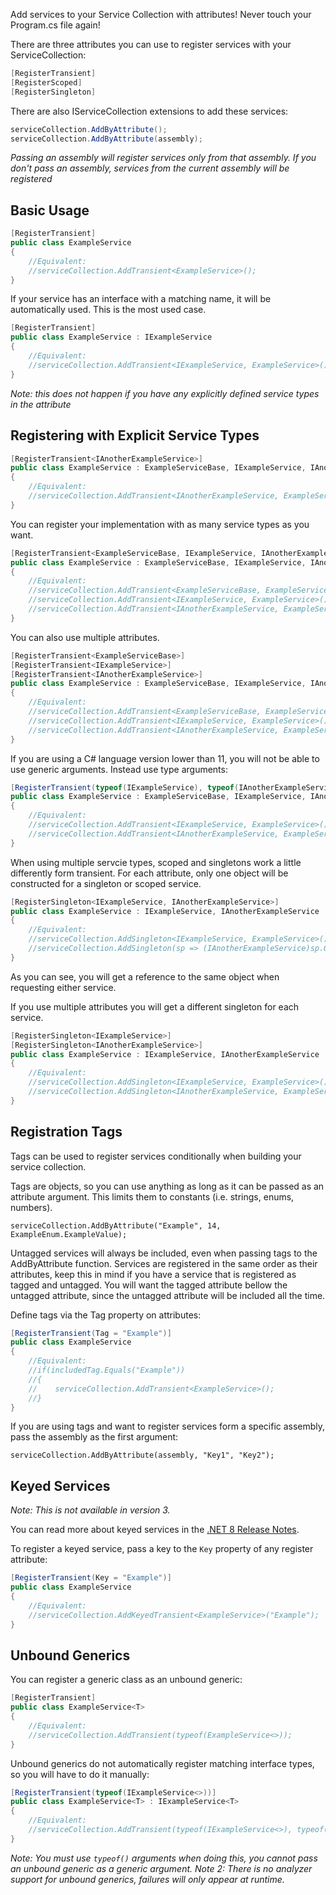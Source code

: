 Add services to your Service Collection with attributes! Never touch your Program.cs file again!

There are three attributes you can use to register services with your ServiceCollection:
```c#
[RegisterTransient]
[RegisterScoped]
[RegisterSingleton]
```

There are also IServiceCollection extensions to add these services:
```c#
serviceCollection.AddByAttribute();
serviceCollection.AddByAttribute(assembly);
```
*Passing an assembly will register services only from that assembly. If you don't pass an assembly, services from the current assembly will be registered*

## Basic Usage

```c#
[RegisterTransient]
public class ExampleService
{
    //Equivalent:
    //serviceCollection.AddTransient<ExampleService>();
}
```

If your service has an interface with a matching name, it will be automatically used.
This is the most used case. 
```c#
[RegisterTransient]
public class ExampleService : IExampleService
{
    //Equivalent:
    //serviceCollection.AddTransient<IExampleService, ExampleService>();
}
```
*Note: this does not happen if you have any explicitly defined service types in the attribute*


## Registering with Explicit Service Types

```c#
[RegisterTransient<IAnotherExampleService>]
public class ExampleService : ExampleServiceBase, IExampleService, IAnotherExampleService
{
    //Equivalent:
    //serviceCollection.AddTransient<IAnotherExampleService, ExampleService>();
}
```

You can register your implementation with as many service types as you want.
```c#
[RegisterTransient<ExampleServiceBase, IExampleService, IAnotherExampleService>]
public class ExampleService : ExampleServiceBase, IExampleService, IAnotherExampleService
{
    //Equivalent:
    //serviceCollection.AddTransient<ExampleServiceBase, ExampleService>();
    //serviceCollection.AddTransient<IExampleService, ExampleService>();
    //serviceCollection.AddTransient<IAnotherExampleService, ExampleService>();
}
```

You can also use multiple attributes.
```c#
[RegisterTransient<ExampleServiceBase>]
[RegisterTransient<IExampleService>]
[RegisterTransient<IAnotherExampleService>]
public class ExampleService : ExampleServiceBase, IExampleService, IAnotherExampleService
{
    //Equivalent:
    //serviceCollection.AddTransient<ExampleServiceBase, ExampleService>();
    //serviceCollection.AddTransient<IExampleService, ExampleService>();
    //serviceCollection.AddTransient<IAnotherExampleService, ExampleService>();
}
```

If you are using a C# language version lower than 11, you will not be able to use generic arguments. Instead use type arguments:
```c#
[RegisterTransient(typeof(IExampleService), typeof(IAnotherExampleService))]
public class ExampleService : ExampleServiceBase, IExampleService, IAnotherExampleService
{
    //Equivalent:
    //serviceCollection.AddTransient<IExampleService, ExampleService>();
    //serviceCollection.AddTransient<IAnotherExampleService, ExampleService>();
}
```

When using multiple servcie types, scoped and singletons work a little differently form transient.
For each attribute, only one object will be constructed for a singleton or scoped service.
```c#
[RegisterSingleton<IExampleService, IAnotherExampleService>]
public class ExampleService : IExampleService, IAnotherExampleService
{
    //Equivalent:
    //serviceCollection.AddSingleton<IExampleService, ExampleService>();
    //serviceCollection.AddSingleton(sp => (IAnotherExampleService)sp.GetRequiredService<IExampleService>());
}
```
As you can see, you will get a reference to the same object when requesting either service.

If you use multiple attributes you will get a different singleton for each service.
```c#
[RegisterSingleton<IExampleService>]
[RegisterSingleton<IAnotherExampleService>]
public class ExampleService : IExampleService, IAnotherExampleService
{
    //Equivalent:
    //serviceCollection.AddSingleton<IExampleService, ExampleService>();
    //serviceCollection.AddSingleton<IAnotherExampleService, ExampleService>();
}
```

## Registration Tags
Tags can be used to register services conditionally when building your service collection.

Tags are objects, so you can use anything as long as it can be passed as an attribute argument. This limits them to constants (i.e. strings, enums, numbers).
```
serviceCollection.AddByAttribute("Example", 14, ExampleEnum.ExampleValue);
```

Untagged services will always be included, even when passing tags to the AddByAttribute function. Services are registered in the same order as their attributes, keep this in mind if you have a service that is registered as tagged and untagged. You will want the tagged attribute bellow the untagged attribute, since the untagged attribute will be included all the time.

Define tags via the Tag property on attributes:
```c#
[RegisterTransient(Tag = "Example")]
public class ExampleService
{
    //Equivalent:
    //if(includedTag.Equals("Example"))
    //{
    //    serviceCollection.AddTransient<ExampleService>();
    //}
}
```
If you are using tags and want to register services form a specific assembly, pass the assembly as the first argument:
```
serviceCollection.AddByAttribute(assembly, "Key1", "Key2");
```


## Keyed Services
*Note: This is not available in version 3.*

You can read more about keyed services in the [.NET 8 Release Notes](https://learn.microsoft.com/en-us/dotnet/core/whats-new/dotnet-8#keyed-di-services).

To register a keyed service, pass a key to the `Key` property of any register attribute:
```c#
[RegisterTransient(Key = "Example")]
public class ExampleService
{
    //Equivalent:
    //serviceCollection.AddKeyedTransient<ExampleService>("Example");
}
```

## Unbound Generics
You can register a generic class as an unbound generic:
```c#
[RegisterTransient]
public class ExampleService<T>
{
    //Equivalent:
    //serviceCollection.AddTransient(typeof(ExampleService<>));
}
```

Unbound generics do not automatically register matching interface types, so you will have to do it manually:
```c#
[RegisterTransient(typeof(IExampleService<>))]
public class ExampleService<T> : IExampleService<T>
{
    //Equivalent:
    //serviceCollection.AddTransient(typeof(IExampleService<>), typeof(ExampleService<>));
}
```
*Note: You must use `typeof()` arguments when doing this, you cannot pass an unbound generic as a generic argument.*
*Note 2: There is no analyzer support for unbound generics, failures will only appear at runtime.*